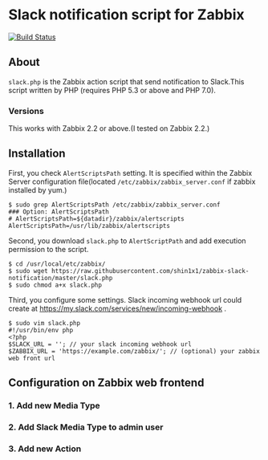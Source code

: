 # Slack notification script for Zabbix

[![Build Status](https://travis-ci.org/shin1x1/zabbix-slack-notification.svg?branch=master)](https://travis-ci.org/shin1x1/zabbix-slack-notification)

## About

`slack.php` is the Zabbix action script that send notification to Slack.This script written by PHP (requires PHP 5.3 or above and PHP 7.0).

### Versions

This works with Zabbix 2.2 or above.(I tested on Zabbix 2.2.)

## Installation

First, you check `AlertScriptsPath` setting. It is specified within the Zabbix Server configuration file(located `/etc/zabbix/zabbix_server.conf` if zabbix installed by yum.)

```
$ sudo grep AlertScriptsPath /etc/zabbix/zabbix_server.conf
### Option: AlertScriptsPath
# AlertScriptsPath=${datadir}/zabbix/alertscripts
AlertScriptsPath=/usr/lib/zabbix/alertscripts
```

Second, you download `slack.php` to `AlertScriptPath` and add execution permission to the script.

```
$ cd /usr/local/etc/zabbix/
$ sudo wget https://raw.githubusercontent.com/shin1x1/zabbix-slack-notification/master/slack.php
$ sudo chmod a+x slack.php
```

Third, you configure some settings. Slack incoming webhook url could create at https://my.slack.com/services/new/incoming-webhook .

```
$ sudo vim slack.php
#!/usr/bin/env php
<?php
$SLACK_URL = ''; // your slack incoming webhook url
$ZABBIX_URL = 'https://example.com/zabbix/'; // (optional) your zabbix web front url
```

## Configuration on Zabbix web frontend

### 1. Add new Media Type


### 2. Add Slack Media Type to admin user


### 3. Add new Action


